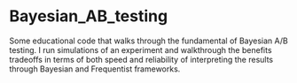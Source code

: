 # Bayesian_AB_testing
Some educational code that walks through the fundamental of Bayesian A/B testing. 
I run simulations of an experiment and walkthrough the benefits tradeoffs in terms of both speed and reliability 
of interpreting the results through Bayesian and Frequentist frameworks. 
